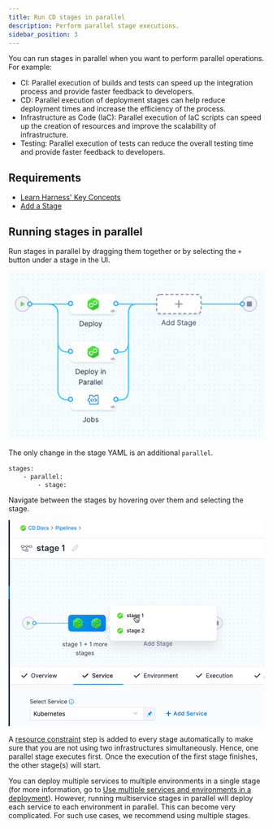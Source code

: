 ```yaml
---
title: Run CD stages in parallel
description: Perform parallel stage executions.
sidebar_position: 3
---
```


You can run stages in parallel when you want to perform parallel operations. For example:

- CI: Parallel execution of builds and tests can speed up the integration process and provide faster feedback to developers.
- CD: Parallel execution of deployment stages can help reduce deployment times and increase the efficiency of the process.
- Infrastructure as Code (IaC): Parallel execution of IaC scripts can speed up the creation of resources and improve the scalability of infrastructure.
- Testing: Parallel execution of tests can reduce the overall testing time and provide faster feedback to developers.

## Requirements

* [Learn Harness' Key Concepts](../../getting-started/learn-harness-key-concepts.md)
* [Add a Stage](add-a-stage.md)

## Running stages in parallel

Run stages in parallel by dragging them together or by selecting the `+` button under a stage in the UI. 

![](./static/add-a-stage-57.png)

The only change in the stage YAML is an additional `parallel`. 

```
stages:
    - parallel:
        - stage: 
```

Navigate between the stages by hovering over them and selecting the stage.

![](./static/run-stages-in-parallel.png)

A [resource constraint](../../continuous-delivery/cd-deployments-category/deployment-resource-constraints.md) step is added to every stage automatically to make sure that you are not using two infrastructures simultaneously. Hence, one parallel stage executes first. Once the execution of the first stage finishes, the other stage(s) will start.

You can deploy multiple services to multiple environments in a single stage (for more information, go to [Use multiple services and environments in a deployment](https://developer.harness.io/docs/continuous-delivery/cd-deployments-category/multiserv-multienv/)). However, running multiservice stages in parallel will deploy each service to each environment in parallel. This can become very complicated. For such use cases, we recommend using multiple stages.

